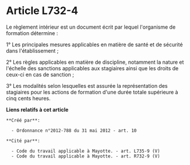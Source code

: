 # Article L732-4

Le règlement intérieur est un document écrit par lequel l'organisme de formation détermine :

1° Les principales mesures applicables en matière de santé et de sécurité dans l'établissement ;

2° Les règles applicables en matière de discipline, notamment la nature et l'échelle des sanctions applicables aux stagiaires
ainsi que les droits de ceux-ci en cas de sanction ;

3° Les modalités selon lesquelles est assurée la représentation des stagiaires pour les actions de formation d'une durée
totale supérieure à cinq cents heures.

**Liens relatifs à cet article**

	**Créé par**:

	  - Ordonnance n°2012-788 du 31 mai 2012 - art. 10

	**Cité par**:

	  - Code du travail applicable à Mayotte. - art. L735-9 (V)
	  - Code du travail applicable à Mayotte. - art. R732-9 (V)
